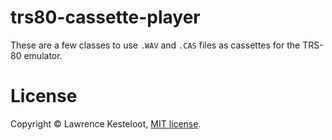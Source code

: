 # trs80-cassette-player

These are a few classes to use `.WAV` and `.CAS` files as cassettes
for the TRS-80 emulator.

# License

Copyright &copy; Lawrence Kesteloot, [MIT license](LICENSE).
